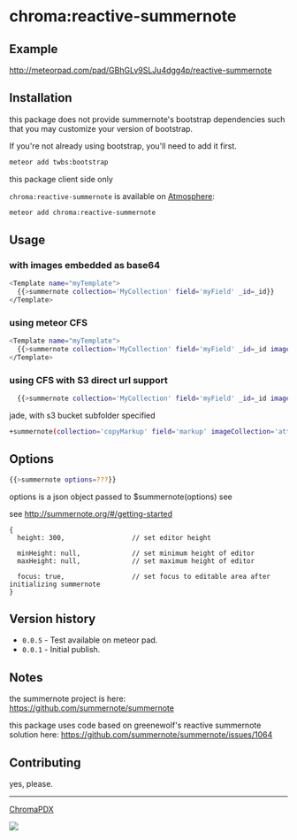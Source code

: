 # chroma:reactive-summernote

## Example

http://meteorpad.com/pad/GBhGLv9SLJu4dgg4p/reactive-summernote

## Installation

this package does not provide summernote's bootstrap dependencies such that you may customize your version of bootstrap.

If you're not already using bootstrap, you'll need to add it first.

```bash
meteor add twbs:bootstrap
```

this package client side only

`chroma:reactive-summernote` is available on [Atmosphere](https://atmospherejs.com/chroma/reactive-summernote):

```bash
meteor add chroma:reactive-summernote
```

## Usage

### with images embedded as base64

```bash
<Template name="myTemplate">
  {{>summernote collection='MyCollection' field='myField' _id=_id}}
</Template>
```

### using meteor CFS

```bash
<Template name="myTemplate">
  {{>summernote collection='MyCollection' field='myField' _id=_id imageCollection='attachedImages'}}
</Template>
```

### using CFS with S3 direct url support

```bash
  {{>summernote collection='MyCollection' field='myField' _id=_id imageCollection='attachedImages' s3bucket:'my-site-image-bucket'}}
```

jade, with s3 bucket subfolder specified

```bash
+summernote(collection='copyMarkup' field='markup' imageCollection='attachedImages' s3Bucket=s3Bucket s3subFolder='offering' _id=doc._id)
```

## Options

```bash
{{>summernote options=???}}
```
options is a json object passed to $summernote(options) see

see http://summernote.org/#/getting-started
```
{
  height: 300,                 // set editor height

  minHeight: null,             // set minimum height of editor
  maxHeight: null,             // set maximum height of editor

  focus: true,                 // set focus to editable area after initializing summernote
}
```
## Version history

- `0.0.5` - Test available on meteor pad.
- `0.0.1` - Initial publish.

## Notes

the summernote project is here:
https://github.com/summernote/summernote

this package uses code based on greenewolf's reactive summernote solution here:
https://github.com/summernote/summernote/issues/1064

## Contributing

yes, please.

***

[ChromaPDX](http://github.com/ChromaPDX)

![](https://avatars0.githubusercontent.com/u/5441664?v=3&s=90)
